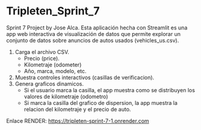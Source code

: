 # Tripleten_Sprint_7
Sprint 7 Project by Jose Alca.
Esta aplicación hecha con Streamlit es una app web interactiva de visualización de datos que permite explorar un conjunto de datos sobre anuncios de autos usados (vehicles_us.csv).
1) Carga el archivo CSV.
    - Precio (price).
    - Kilometraje (odometer)
    - Año, marca, modelo, etc.
2) Muestra controles interactivos (casillas de verificacion).
3) Genera graficos dinamicos.
    - Si el usuario marca la casilla, el app muestra como se distribuyen los valores de kilometraje (odometro)
    - Si marca la casilla del grafico de dispersion, la app muestra la relacion del kilometraje y el precio de auto.

Enlace RENDER: https://tripleten-sprint-7-1.onrender.com